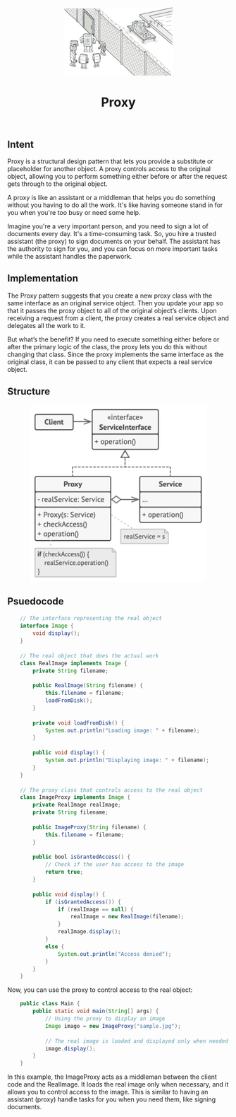 <div align="center" id="top">
  <a href="">
    <img src="../assets/imgs/bgs/proxy.png" alt="Logo" width="250px">
  </a>

  <h1 align="center">Proxy</h1>
</div>

<br />

## Intent
Proxy is a structural design pattern that lets you provide a substitute or placeholder for another object. A proxy controls access to the original object, allowing you to perform something either before or after the request gets through to the original object.

A proxy is like an assistant or a middleman that helps you do something without you having to do all the work. It's like having someone stand in for you when you're too busy or need some help.

Imagine you're a very important person, and you need to sign a lot of documents every day. It's a time-consuming task. So, you hire a trusted assistant (the proxy) to sign documents on your behalf. The assistant has the authority to sign for you, and you can focus on more important tasks while the assistant handles the paperwork.

## Implementation
The Proxy pattern suggests that you create a new proxy class with the same interface as an original service object. Then you update your app so that it passes the proxy object to all of the original object’s clients. Upon receiving a request from a client, the proxy creates a real service object and delegates all the work to it.

But what’s the benefit? If you need to execute something either before or after the primary logic of the class, the proxy lets you do this without changing that class. Since the proxy implements the same interface as the original class, it can be passed to any client that expects a real service object.

## Structure

<p align="center">
    <img src="../assets/imgs/structures/proxy.png" alt="Singleton Structure" width="400px">
</p>

## Psuedocode

```java
    // The interface representing the real object
    interface Image {
        void display();
    }

    // The real object that does the actual work
    class RealImage implements Image {
        private String filename;

        public RealImage(String filename) {
            this.filename = filename;
            loadFromDisk();
        }

        private void loadFromDisk() {
            System.out.println("Loading image: " + filename);
        }

        public void display() {
            System.out.println("Displaying image: " + filename);
        }
    }

    // The proxy class that controls access to the real object
    class ImageProxy implements Image {
        private RealImage realImage;
        private String filename;

        public ImageProxy(String filename) {
            this.filename = filename;
        }

        public bool isGrantedAccess() {
            // Check if the user has access to the image
            return true;
        }

        public void display() {
            if (isGrantedAccess()) {
                if (realImage == null) {
                    realImage = new RealImage(filename);
                }
                realImage.display();
            }
            else {
                System.out.println("Access denied");
            }
        }
    }
```

Now, you can use the proxy to control access to the real object:


```java
    public class Main {
        public static void main(String[] args) {
            // Using the proxy to display an image
            Image image = new ImageProxy("sample.jpg");

            // The real image is loaded and displayed only when needed
            image.display();
        }
    }
```

In this example, the ImageProxy acts as a middleman between the client code and the RealImage. It loads the real image only when necessary, and it allows you to control access to the image. This is similar to having an assistant (proxy) handle tasks for you when you need them, like signing documents.
